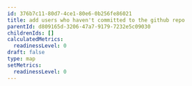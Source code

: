 ```yaml
---
id: 376b7c11-80d7-4ce1-80e6-0b256fe86021
title: add users who haven't committed to the github repo
parentId: d809165d-3206-47a7-9179-7232e5c09030
childrenIds: []
calculatedMetrics:
  readinessLevel: 0
draft: false
type: map
setMetrics:
  readinessLevel: 0
---
```

